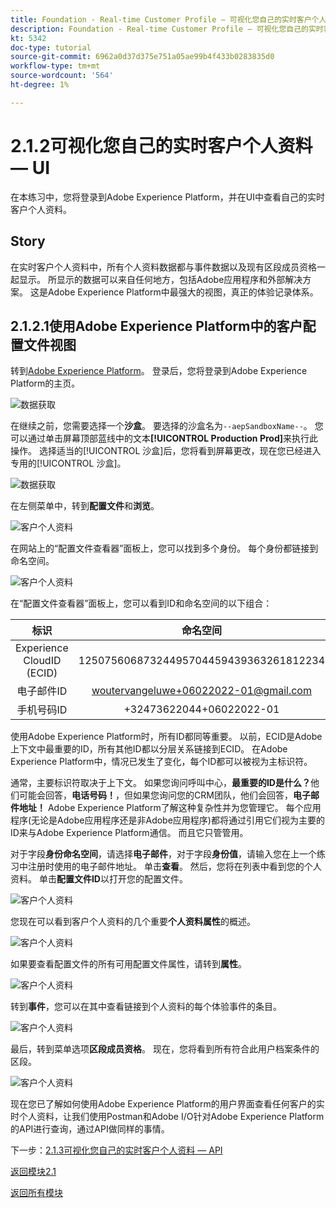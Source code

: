 ```yaml
---
title: Foundation - Real-time Customer Profile — 可视化您自己的实时客户个人资料 — UI
description: Foundation - Real-time Customer Profile — 可视化您自己的实时客户个人资料 — UI
kt: 5342
doc-type: tutorial
source-git-commit: 6962a0d37d375e751a05ae99b4f433b0283835d0
workflow-type: tm+mt
source-wordcount: '564'
ht-degree: 1%

---
```


# 2.1.2可视化您自己的实时客户个人资料 — UI

在本练习中，您将登录到Adobe Experience Platform，并在UI中查看自己的实时客户个人资料。

## Story

在实时客户个人资料中，所有个人资料数据都与事件数据以及现有区段成员资格一起显示。 所显示的数据可以来自任何地方，包括Adobe应用程序和外部解决方案。 这是Adobe Experience Platform中最强大的视图，真正的体验记录体系。

## 2.1.2.1使用Adobe Experience Platform中的客户配置文件视图

转到[Adobe Experience Platform](https://experience.adobe.com/platform)。 登录后，您将登录到Adobe Experience Platform的主页。

![数据获取](../../datacollection/module1.2/images/home.png)

在继续之前，您需要选择一个&#x200B;**沙盒**。 要选择的沙盒名为``--aepSandboxName--``。 您可以通过单击屏幕顶部蓝线中的文本&#x200B;**[!UICONTROL Production Prod]**&#x200B;来执行此操作。 选择适当的[!UICONTROL 沙盒]后，您将看到屏幕更改，现在您已经进入专用的[!UICONTROL 沙盒]。

![数据获取](../../datacollection/module1.2/images/sb1.png)

在左侧菜单中，转到&#x200B;**配置文件**&#x200B;和&#x200B;**浏览**。

![客户个人资料](./images/homemenu.png)

在网站上的“配置文件查看器”面板上，您可以找到多个身份。 每个身份都链接到命名空间。

![客户个人资料](./images/identities.png)

在“配置文件查看器”面板上，您可以看到ID和命名空间的以下组合：

| 标识 | 命名空间 |
|:-------------:| :---------------:|
| Experience CloudID (ECID) | 12507560687324495704459439363261812234 |
| 电子邮件ID | woutervangeluwe+06022022-01@gmail.com |
| 手机号码ID | +32473622044+06022022-01 |

使用Adobe Experience Platform时，所有ID都同等重要。 以前，ECID是Adobe上下文中最重要的ID，所有其他ID都以分层关系链接到ECID。 在Adobe Experience Platform中，情况已发生了变化，每个ID都可以被视为主标识符。

通常，主要标识符取决于上下文。 如果您询问呼叫中心，**最重要的ID是什么？**&#x200B;他们可能会回答，**电话号码！**，但如果您询问您的CRM团队，他们会回答，**电子邮件地址！** Adobe Experience Platform了解这种复杂性并为您管理它。 每个应用程序(无论是Adobe应用程序还是非Adobe应用程序)都将通过引用它们视为主要的ID来与Adobe Experience Platform通信。 而且它只管管用。

对于字段&#x200B;**身份命名空间**，请选择&#x200B;**电子邮件**，对于字段&#x200B;**身份值**，请输入您在上一个练习中注册时使用的电子邮件地址。 单击&#x200B;**查看**。 然后，您将在列表中看到您的个人资料。 单击&#x200B;**配置文件ID**&#x200B;以打开您的配置文件。

![客户个人资料](./images/popupecid.png)

您现在可以看到客户个人资料的几个重要&#x200B;**个人资料属性**&#x200B;的概述。

![客户个人资料](./images/profile.png)

如果要查看配置文件的所有可用配置文件属性，请转到&#x200B;**属性**。

![客户个人资料](./images/profilattr.png)

转到&#x200B;**事件**，您可以在其中查看链接到个人资料的每个体验事件的条目。

![客户个人资料](./images/profileee.png)

最后，转到菜单选项&#x200B;**区段成员资格**。 现在，您将看到所有符合此用户档案条件的区段。

![客户个人资料](./images/profileseg.png)

现在您已了解如何使用Adobe Experience Platform的用户界面查看任何客户的实时个人资料，让我们使用Postman和Adobe I/O针对Adobe Experience Platform的API进行查询，通过API做同样的事情。

下一步：[2.1.3可视化您自己的实时客户个人资料 — API](./ex3.md)

[返回模块2.1](./real-time-customer-profile.md)

[返回所有模块](../../../overview.md)
